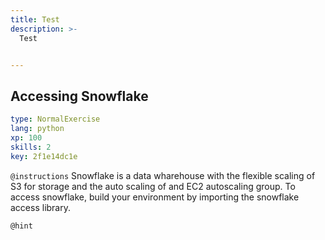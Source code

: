 ```yaml
---
title: Test
description: >-
  Test


---
```

## Accessing Snowflake

```yaml
type: NormalExercise
lang: python
xp: 100
skills: 2
key: 2f1e14dc1e
```



`@instructions`
Snowflake is a data wharehouse with the flexible scaling of S3 for storage and the auto scaling of and EC2 autoscaling group.  To access snowflake, build your environment by importing the snowflake access library.

`@hint`








